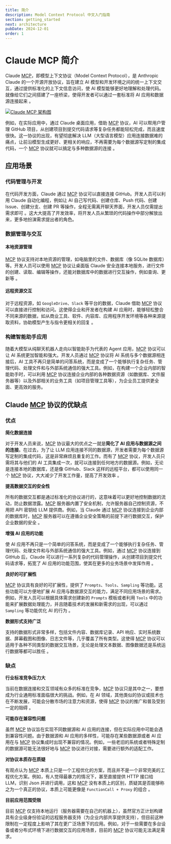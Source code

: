 ```yaml
---
title: 简介
description: Model Context Protocol 中文入门指南
section: getting_started
next: architecture
pubDate: 2024-12-01
order: 1
---
```


# Claude MCP 简介

Claude [MCP](https://www.claudemcp.com/zh)，即模型上下文协议（Model Context Protocol），是 Anthropic Claude 的一个开源开放协议，旨在建立 AI 模型和开发环境之间的统一上下文交互，通过提供标准化的上下文信息访问，使 AI 模型能够更好地理解和处理代码。就像给它们之间搭建了一座桥梁，使得开发者可以通过一套标准将 AI 应用和数据源连接起来 。

[![Claude MCP 架构图](https://static.claudemcp.com/images/claude-mcp.png "Claude MCP 架构图")](https://www.claudemcp.com/zh)

例如，在实际应用中，通过 Claude 桌面应用，借助 [MCP](https://www.claudemcp.com/zh) 协议，AI 可以帮用户管理 GitHub 项目，从创建项目到提交代码请求等复杂任务都能轻松完成，而且速度很快。这一协议的出现，有望彻底解决 LLM（大型语言模型）应用连接数据难的痛点，让前沿模型生成更好、更相关的响应，不再需要为每个数据源写定制的集成代码，一个 [MCP](https://www.claudemcp.com/zh) 协议就可以搞定与多种数据源的连接 。

## 应用场景

### 代码管理与开发

在代码开发方面，Claude 通过 [MCP](https://www.claudemcp.com/zh) 协议可以直接连接 GitHub。开发人员可以利用 Claude 自动化编程，例如让 AI 自己写代码、创建仓库、Push 代码、创建 Issue、创建分支、创建 PR 等操作，全程无需离开聊天界面，开发人员仅需提出需求即可 。这大大提高了开发效率，将开发人员从繁琐的代码操作中部分解放出来，更多地扮演需求提出者的角色。

### 数据管理与交互

#### 本地资源管理

[MCP](https://www.claudemcp.com/zh) 协议支持对本地资源的管理，如电脑里的文件、数据库（像 SQLite 数据库）等。开发人员可以使用 [MCP](https://www.claudemcp.com/zh) 协议让桌面版 Claude 安全连接本地服务，进行文件的创建、读取、编辑等操作，还能对数据库中的数据进行交互操作，例如查询、更新等 。

#### 远程资源交互

对于远程资源，如 `GoogleDrive`、`Slack` 等平台的数据，Claude 借助 [MCP](https://www.claudemcp.com/zh) 协议可以直接进行控制和访问。这使得企业和开发者在构建 AI 应用时，能够轻松整合不同来源的数据，如从商业工具、软件、内容库、应用程序开发环境等各种来源提取资料，协助模型产生与指令更相关的回复 。

### 构建智能助手应用

随着大模型从纯聊天机器人走向以智能助手为代表的 Agent 应用，[MCP](https://www.claudemcp.com/zh) 协议可以让 AI 系统更加智能和强大。开发人员通过 [MCP](https://www.claudemcp.com/zh) 协议将 AI 系统与多个数据源相连接后，AI 工具不再只是简单的问答系统，而是变成了一个能够执行复杂任务、管理代码、处理文件和与外部系统通信的强大工具。例如，在构建一个企业内部的智能助手时，可以利用 [MCP](https://www.claudemcp.com/zh) 协议连接企业内部的各种数据资源（如数据库、文件服务器等）以及外部相关的业务工具（如项目管理工具等），为企业员工提供更全面、更高效的服务。

## Claude [MCP](https://www.claudemcp.com/zh) 协议的优缺点

### 优点

**简化数据连接**

对于开发人员来说，[MCP](https://www.claudemcp.com/zh) 协议最大的优点之一就是**简化了 AI 应用与数据源之间的连接**。在过去，为了让 LLM 应用连接不同的数据源，开发者需要为每个数据源写定制的集成代码，这是非常麻烦且重复的工作。而有了 [MCP](https://www.claudemcp.com/zh) 协议，开发人员只需将其与他们的 AI 工具集成一次，就可以连接到任何地方的数据源。例如，无论是连接本地的数据库，还是像 GitHub、Slack 这样的远程平台，都可以使用同一个 [MCP](https://www.claudemcp.com/zh) 协议，大大减少了开发工作量，提高了开发效率 。

**提高数据交互的安全性**

所有的数据交互都是通过标准化的协议进行的，这意味着可以更好地控制数据的流动，防止数据泄露。[MCP](https://www.claudemcp.com/zh) 服务器内置了安全机制，允许服务器自己控制资源，不用把 API 密钥给 LLM 提供商。例如，当 Claude 通过 [MCP](https://www.claudemcp.com/zh) 协议连接到企业内部的数据库时，[MCP](https://www.claudemcp.com/zh) 服务器可以在遵循企业安全策略的前提下进行数据交互，保护企业数据的安全 。

**增强 AI 应用的功能**

使 AI 应用不再只是一个简单的问答系统，而是变成了一个能够执行复杂任务、管理代码、处理文件和与外部系统通信的强大工具。例如，通过 [MCP](https://www.claudemcp.com/zh) 协议连接到 GitHub 后，Claude 可以进行一系列复杂的代码管理操作，从创建项目到提交代码请求等，拓宽了 AI 应用的功能范围，使其在更多的业务场景中发挥作用 。

**良好的可扩展性**

[MCP](https://www.claudemcp.com/zh) 协议具有良好的可扩展性，提供了 `Prompts`、`Tools`、`Sampling` 等功能。这些功能可以方便地扩展 AI 应用与数据源交互的能力，满足不同应用场景的需求。例如，开发人员可以根据具体需求创建新的 `Prompts` 模板或者利用 `Tools` 中的功能来扩展数据处理能力，并且随着技术的发展和新需求的出现，可以通过 `Sampling` 等功能优化 AI 的行为 。

**数据形式支持广泛**

支持的数据形式非常多样，包括文件内容、数据库记录、API 响应、实时系统数据、屏幕截图和图像、日志文件等，几乎覆盖了所有类型。这使得 [MCP](https://www.claudemcp.com/zh) 协议可以适用于各种不同类型的数据交互场景，无论是处理文本数据、图像数据还是系统运行数据等都可以胜任 。

### 缺点

**行业标准竞争压力大**

当前在数据连接和交互领域有众多的标准在竞争，[MCP](https://www.claudemcp.com/zh) 协议只是其中之一，要想成为行业通用标准面临很大的挑战。例如，在 AI 领域，其他类似的协议或技术也在不断发展，可能会分散市场的注意力和资源，使得 [MCP](https://www.claudemcp.com/zh) 协议的推广和普及受到一定的阻碍 。

**可能存在兼容性问题**

虽然 [MCP](https://www.claudemcp.com/zh) 协议旨在实现不同数据源和 AI 应用的连接，但在实际应用中可能会遇到兼容性问题。由于数据源和 AI 应用的多样性，可能存在某些数据源或者 AI 应用在与 [MCP](https://www.claudemcp.com/zh) 协议集成时出现不兼容的情况。例如，一些老旧的系统或者特殊定制的数据源可能无法很好地与 [MCP](https://www.claudemcp.com/zh) 协议进行对接，需要进行额外的适配工作。

**对协议本质存在质疑**

有观点认为 [MCP](https://www.claudemcp.com/zh) 本质上只是一个工程优化的方案，而且并不是一个非常完美的工程优化方案。例如，有人觉得最暴力的情况下，甚至直接提供 HTTP 接口给 LLM，识别 Json 并进行调用，这和 [MCP](https://www.claudemcp.com/zh) 没有本质上的区别，质疑其是否能够称之为一个真正的协议，本质上可能更像是 `FunctionCall + Proxy` 的组合 。

**目前应用范围受限**

目前 [MCP](https://www.claudemcp.com/zh) 仅支持本地运行（服务器需要在自己的机器上），虽然官方正计划构建具有企业级身份验证的远程服务器支持（为企业内部共享提供支持），但目前这种限制在一定程度上影响了其在更广泛场景下的应用。例如，对于一些需要在多台设备或者分布式环境下进行数据交互的应用场景，目前的 [MCP](https://www.claudemcp.com/zh) 协议可能无法满足需求。
